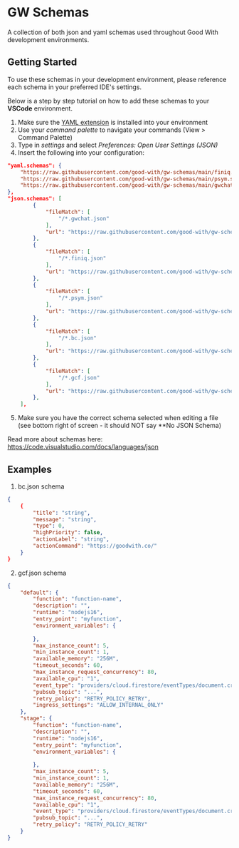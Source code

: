# GW Schemas
A collection of both json and yaml schemas used throughout Good With development environments.

## Getting Started
To use these schemas in your development environment, please reference each schema in your preferred IDE's settings.

Below is a step by step tutorial on how to add these schemas to your **VSCode** environment.


1. Make sure the [YAML extension](https://marketplace.visualstudio.com/items?itemName=redhat.vscode-yaml) is installed into your environment
2. Use your *command palette* to navigate your commands (View > Command Palette)
3. Type in *settings* and select *Preferences: Open User Settings (JSON)*
4. Insert the following into your configuration:

```json
"yaml.schemas": {
    "https://raw.githubusercontent.com/good-with/gw-schemas/main/finiq.schema.json": "/*.finiq.yaml",
    "https://raw.githubusercontent.com/good-with/gw-schemas/main/psym.schema.json": "/*.psym.yaml",
    "https://raw.githubusercontent.com/good-with/gw-schemas/main/gwchat.schema.json": "/*.gwchat.yaml"
},
"json.schemas": [
        {
            "fileMatch": [
                "/*.gwchat.json"
            ],
            "url": "https://raw.githubusercontent.com/good-with/gw-schemas/main/gwchat.schema.json"
        },
        {
            "fileMatch": [
                "/*.finiq.json"
            ],
            "url": "https://raw.githubusercontent.com/good-with/gw-schemas/main/finiq.schema.json"
        },
        {
            "fileMatch": [
                "/*.psym.json"
            ],
            "url": "https://raw.githubusercontent.com/good-with/gw-schemas/main/psym.schema.json"
        },
        {
            "fileMatch": [
                "/*.bc.json"
            ],
            "url": "https://raw.githubusercontent.com/good-with/gw-schemas/main/bc.schema.json"
        },
        {
            "fileMatch": [
                "/*.gcf.json"
            ],
            "url": "https://raw.githubusercontent.com/good-with/gw-schemas/main/gcf.schema.json"
        },
    ],
```

5. Make sure you have the correct schema selected when editing a file (see bottom right of screen - it should NOT say **No JSON Schema)

Read more about schemas here: https://code.visualstudio.com/docs/languages/json

## Examples

1. bc.json schema
```json
{
    {
        "title": "string",
        "message": "string",
        "type": 0,
        "highPriority": false,
        "actionLabel": "string",
        "actionCommand": "https://goodwith.co/"
    }
}
```

2. gcf.json schema
```json
{
    "default": {
        "function": "function-name",
        "description": "",
        "runtime": "nodejs16",
        "entry_point": "myfunction",
        "environment_variables": {
    
        },
        "max_instance_count": 5,
        "min_instance_count": 1,
        "available_memory": "256M",
        "timeout_seconds": 60,
        "max_instance_request_concurrency": 80,
        "available_cpu": "1",
        "event_type": "providers/cloud.firestore/eventTypes/document.create",
        "pubsub_topic": "...",
        "retry_policy": "RETRY_POLICY_RETRY",
        "ingress_settings": "ALLOW_INTERNAL_ONLY"
    },
    "stage": {
        "function": "function-name",
        "description": "",
        "runtime": "nodejs16",
        "entry_point": "myfunction",
        "environment_variables": {
    
        },
        "max_instance_count": 5,
        "min_instance_count": 1,
        "available_memory": "256M",
        "timeout_seconds": 60,
        "max_instance_request_concurrency": 80,
        "available_cpu": "1",
        "event_type": "providers/cloud.firestore/eventTypes/document.create",
        "pubsub_topic": "...",
        "retry_policy": "RETRY_POLICY_RETRY"
    }
}
```

